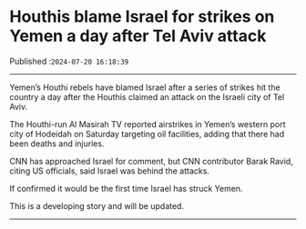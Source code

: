 # Houthis blame Israel for strikes on Yemen a day after Tel Aviv attack

Published :`2024-07-20 16:18:39`

---

Yemen’s Houthi rebels have blamed Israel after a series of strikes hit the country a day after the Houthis claimed an attack on the Israeli city of Tel Aviv.

The Houthi-run Al Masirah TV reported airstrikes in Yemen’s western port city of Hodeidah on Saturday targeting oil facilities, adding that there had been deaths and injuries.

CNN has approached Israel for comment, but CNN contributor Barak Ravid, citing US officials, said Israel was behind the attacks.

If confirmed it would be the first time Israel has struck Yemen.

This is a developing story and will be updated.

---

